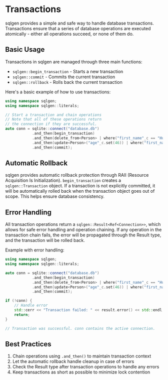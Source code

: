 # Transactions

sqlgen provides a simple and safe way to handle database transactions. Transactions ensure that a series of database operations are executed atomically - either all operations succeed, or none of them do.

## Basic Usage

Transactions in sqlgen are managed through three main functions:

- `sqlgen::begin_transaction` - Starts a new transaction
- `sqlgen::commit` - Commits the current transaction
- `sqlgen::rollback` - Rolls back the current transaction 

Here's a basic example of how to use transactions:

```cpp
using namespace sqlgen;
using namespace sqlgen::literals;

// Start a transaction and chain operations
// Note that all of these operations return
// the connection if they are successful.
auto conn = sqlite::connect("database.db")
            .and_then(begin_transaction)
            .and_then(delete_from<Person> | where("first_name"_c == "Hugo"))
            .and_then(update<Person>("age"_c.set(46)) | where("first_name"_c == "Homer"))
            .and_then(commit);
```

## Automatic Rollback

sqlgen provides automatic rollback protection through RAII (Resource Acquisition Is Initialization). `begin_transaction` creates a `sqlgen::Transaction` object. If a transaction is not explicitly committed, it will be automatically rolled back when the transaction object goes out of scope. This helps ensure database consistency.

## Error Handling

All transaction operations return a `sqlgen::Result<Ref<Connection>>`, which allows for safe error handling and operation chaining. If any operation in the transaction chain fails, the error will be propagated through the Result type, and the transaction will be rolled back.

Example with error handling:

```cpp
using namespace sqlgen;
using namespace sqlgen::literals;

auto conn = sqlite::connect("database.db")
            .and_then(begin_transaction)
            .and_then(delete_from<Person> | where("first_name"_c == "Hugo"))
            .and_then(update<Person>("age"_c.set(46)) | where("first_name"_c == "Homer"))
            .and_then(commit);

if (!conn) {
    // Handle error
    std::cerr << "Transaction failed: " << result.error() << std::endl;
    return;
}

// Transaction was successful. conn contains the active connection.
```

## Best Practices

1. Chain operations using `.and_then()` to maintain transaction context
2. Let the automatic rollback handle cleanup in case of errors
3. Check the Result type after transaction operations to handle any errors
4. Keep transactions as short as possible to minimize lock contention
